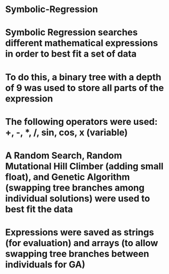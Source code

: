 # Symbolic-Regression
# Symbolic Regression searches different mathematical expressions in order to best fit a set of data
# To do this, a binary tree with a depth of 9 was used to store all parts of the expression
# The following operators were used: +, -, *, /, sin, cos, x (variable)
# A Random Search, Random Mutational Hill Climber (adding small float), and Genetic Algorithm (swapping tree branches among individual solutions) were used to best fit the data
# Expressions were saved as strings (for evaluation) and arrays (to allow swapping tree branches between individuals for GA)
